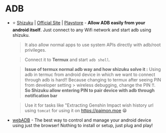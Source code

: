 # ADB

- ⭐ [Shizuku](https://github.com/RikkaApps/Shizuku) | [Official Site](https://shizuku.rikka.app/) |  [Playstore](https://play.google.com/store/apps/details?id=moe.shizuku.privileged.api&hl=en&gl=US) - **Allow ADB easily from your android itself**. Just connect to any Wifi network and start adb using shizuku.
  > It also allow normal apps to use system APIs directly with adb/root privileges.

  > Connect it to **Termux** and start `adb shell`. 

  > **Issue of termux normal adb way and how shizuku solve it :** Using adb in termuc from android device in which we want to connect through adb is hard!! Because changing to termux after seeing PIN from developer setting > wireless debugging, change the PIN !!. **So Shizuku allow entering PIN to pair device with adb through notification bar**

  > Use it for tasks like "Extracting Genshin Impact wish history url using `tomcat` for using it on https://paimon.moe 😁

-   [webADB](https://app.webadb.com/) - The best way to control and manage your android device using just the browser! Nothing to install or setup, just plug and play!

